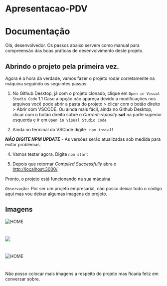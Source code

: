 # Apresentacao-PDV

# Documentação

Olá, desenvolvedor. Os passos abaixo servem como manual para compreensão das boas práticas de desenvolvimento deste projeto.

## Abrindo o projeto pela primeira vez.

Agora é a hora da verdade, vamos fazer o projeto rodar corretamente na máquina seguindo os seguintes passos:

1. No Github Desktop, já com o projeto clonado, clique em `Open in Visual Studio Code`
   1.1 Caso a opção não apareça devido a modificações nos arquivos você pode abrir a pasta do projeto > clicar com o botão direito > Abrir com VSCODE.
   Ou ainda mais fácil, ainda no Github Desktop, clicar com o botão direito sobre o _Current-reposity **sat**_ na parte superior esquerda e ir em `Open in Visual Studio Code`

2. Ainda no terminal do VSCode digite  ` npm install`

**_NÃO DIGITE NPM UPDATE_** - As versões serão atualizadas sob medida para evitar problemas.

4. Vamos testar agora. Digite `npm start`

5. Depois que retornar _Compiled Successfully_ abra o [http://localhost:3000/](http://localhost:3000/)

Pronto, o projeto está funcionando na sua máquina.

`Observação:` Por ser um projeto empresarial, não posso deixar todo o código aqui mas vou deixar algumas imagens do projeto.

## Imagens
 ![ HOME](/public/home.png)
 #
  ![ ](/public/nova_venda_modal.png)
  #
 ![ HOME](/public/nova_venda.png)
 #
 
 Não posso colocar mais imagens a respeito do projeto mas ficaria feliz em conversar sobre.
